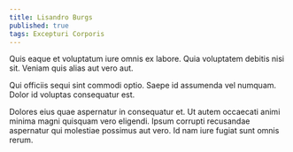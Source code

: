 ```yaml
---
title: Lisandro Burgs
published: true
tags: Excepturi Corporis
---
```


Quis eaque et voluptatum iure omnis ex labore. Quia voluptatem debitis nisi sit. Veniam quis alias aut vero aut.

Qui officiis sequi sint commodi optio. Saepe id assumenda vel numquam. Dolor id voluptas consequatur est.

Dolores eius quae aspernatur in consequatur et. Ut autem occaecati animi minima magni quisquam vero eligendi. Ipsum corrupti recusandae aspernatur qui molestiae possimus aut vero. Id nam iure fugiat sunt omnis rerum.